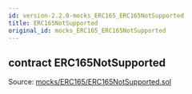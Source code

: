 ```yaml
---
id: version-2.2.0-mocks_ERC165_ERC165NotSupported
title: ERC165NotSupported
original_id: mocks_ERC165_ERC165NotSupported
---
```


<div class="contract-doc"><div class="contract"><h2 class="contract-header"><span class="contract-kind">contract</span> ERC165NotSupported</h2><div class="source">Source: <a href="https://github.com/OpenZeppelin/zeppelin-solidity/blob/v2.2.0/contracts/mocks/ERC165/ERC165NotSupported.sol" target="_blank">mocks/ERC165/ERC165NotSupported.sol</a></div></div></div>
